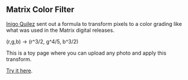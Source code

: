 ## Matrix Color Filter

[Inigo Quilez](https://iquilezles.org/) sent out a formula to transform pixels
to a color grading like what was used in the Matrix digital releases.

(r,g,b) -> (r^3/2, g^4/5, b^3/2)

This is a toy page where you can upload any photo and apply this transform.

[Try it here](https://bitwitch.github.io/matrix-color-filter/).

